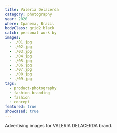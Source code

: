 ```yaml
---
title: Valeria Delacerda
category: photography
year: 2020
where: Ipanema, Brazil
bodyClass: grid2 black
catch: personal work by
images:
  - ./01.jpg
  - ./02.jpg
  - ./03.jpg
  - ./04.jpg
  - ./05.jpg
  - ./06.jpg
  - ./07.jpg
  - ./08.jpg
  - ./09.jpg
tags:
  - product-photography
  - fashion-branding
  - fashion
  - concept
featured: true
showcased: true
---
```


Advertising images for VALERIA DELACERDA brand.
